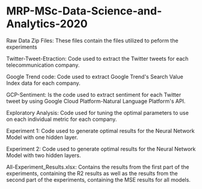 # MRP-MSc-Data-Science-and-Analytics-2020

Raw Data Zip Files:
These files contain the files utilized to peform the experiments

Twitter-Tweet-Etraction:
Code used to extract the Twitter tweets for each telecommunication company.

Google Trend code:
Code used to extract Google Trend's Search Value Index data for each company.

GCP-Sentiment: 
Is the code used to extract sentiment for each Twitter tweet by using Google Cloud Platform-Natural Language Platform's API.

Exploratory Analysis:
Code used for tuning the optimal parameters to use on each individual metric for each company.

Experiment 1:
Code used to generate optimal results for the Neural Network Model with one hidden layer.

Experiment 2:
Code used to generate optimal results for the Neural Network Model with two hidden layers.

All-Experiment_Results.xlsx:
Contains the results from the first part of the experiments, containing the R2 results as well as the results from the second part of the experiments, containing the MSE results for all models.
